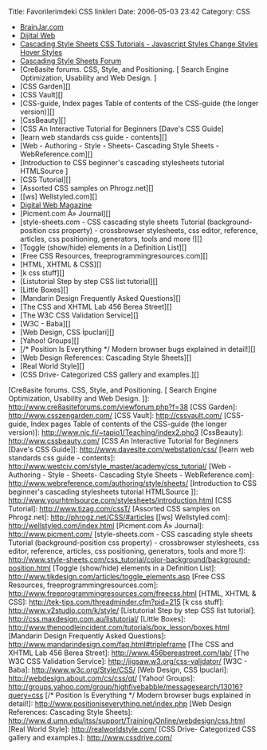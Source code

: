 Title: Favorilerimdeki CSS linkleri
Date: 2006-05-03 23:42
Category: CSS

-   [BrainJar.com][]
-   [Dijital Web][]
-   [Cascading Style Sheets CSS Tutorials - Javascript Styles Change     Styles Hover Styles][]
-   [Cascading Style Sheets Forum][]
-   [Cre8asite forums. CSS, Style, and Positioning. [ Search Engine     Optimization, Usability and Web Design. ]
-   [CSS Garden][]
-   [CSS Vault][]
-   [CSS-guide, Index pages Table of contents of the CSS-guide (the     longer version)][]
-   [CssBeauty][]
-   [CSS An Interactive Tutorial for Beginners [Dave's CSS Guide]
-   [learn web standards css guide - contents][]
-   [Web - Authoring - Style - Sheets- Cascading Style Sheets -     WebReference.com][]
-   [Introduction to CSS beginner's cascading stylesheets tutorial     HTMLSource ]
-   [CSS Tutorial][]
-   [Assorted CSS samples on Phrogz.net][]
-   [[ws] Wellstyled.com][]
-   [Digital Web Magazine][Dijital Web]
-   [Picment.com Â» Journal][]
-   [style-sheets.com - CSS cascading style sheets Tutorial
    (background-position css property) - crossbrowser stylesheets, css
    editor, reference, articles, css positioning, generators, tools and
    more !][]
-   [Toggle (show/hide) elements in a Definition List][]
-   [Free CSS Resources, freeprogrammingresources.com][]
-   [HTML, XHTML & CSS][]
-   [k css stuff][]
-   [Listutorial Step by step CSS list tutorial][]
-   [Little Boxes][]
-   [Mandarin Design Frequently Asked Questions][]
-   [The CSS and XHTML Lab 456 Berea Street][]
-   [The W3C CSS Validation Service][]
-   [W3C - Baba][]
-   [Web Design, CSS İpuclari][]
-   [Yahoo! Groups][]
-   [/* Position Is Everything */ Modern browser bugs explained in     detail!][]
-   [Web Design References: Cascading Style Sheets][]
-   [Real World Style][]
-   [CSS Drive- Categorized CSS gallery and examples.][]

</p>

  [BrainJar.com]: http://www.brainjar.com/
  [Dijital Web]: http://www.digital-web.com/
  [Cascading Style Sheets CSS Tutorials - Javascript Styles Change   Styles Hover Styles]: http://css.somepeople.net/dynamic
  [Cascading Style Sheets Forum]: http://www.csscreator.com/css-forum/index.php
  [Cre8asite forums. CSS, Style, and Positioning. [ Search Engine   Optimization, Usability and Web Design. ]]: http://www.cre8asiteforums.com/viewforum.php?f=38
  [CSS Garden]: http://www.csszengarden.com/
  [CSS Vault]: http://cssvault.com/
  [CSS-guide, Index pages Table of contents of the CSS-guide (the longer   version)]: http://www.nic.fi/~tapio1/Teaching/index2.php3
  [CssBeauty]: http://www.cssbeauty.com/
  [CSS An Interactive Tutorial for Beginners [Dave's CSS Guide]]: http://www.davesite.com/webstation/css/
  [learn web standards css guide - contents]: http://www.westciv.com/style_master/academy/css_tutorial/
  [Web - Authoring - Style - Sheets- Cascading Style Sheets -   WebReference.com]: http://www.webreference.com/authoring/style/sheets/
  [Introduction to CSS beginner's cascading stylesheets tutorial   HTMLSource ]]: http://www.yourhtmlsource.com/stylesheets/introduction.html
  [CSS Tutorial]: http://www.tizag.com/cssT/
  [Assorted CSS samples on Phrogz.net]: http://phrogz.net/CSS/#articles
  [[ws] Wellstyled.com]: http://wellstyled.com/index.html
  [Picment.com Â» Journal]: http://www.picment.com/
  [style-sheets.com - CSS cascading style sheets Tutorial
  (background-position css property) - crossbrowser stylesheets, css
  editor, reference, articles, css positioning, generators, tools and
  more !]: http://www.style-sheets.com/css_tutorial/color-background/background-position.html
  [Toggle (show/hide) elements in a Definition List]: http://www.tjkdesign.com/articles/toggle_elements.asp
  [Free CSS Resources, freeprogrammingresources.com]: http://www.freeprogrammingresources.com/freecss.html
  [HTML, XHTML & CSS]: http://tek-tips.com/threadminder.cfm?pid=215
  [k css stuff]: http://www.v2studio.com/k/style/
  [Listutorial Step by step CSS list tutorial]: http://css.maxdesign.com.au/listutorial/
  [Little Boxes]: http://www.thenoodleincident.com/tutorials/box_lesson/boxes.html
  [Mandarin Design Frequently Asked Questions]: http://www.mandarindesign.com/faq.html#tripleframe
  [The CSS and XHTML Lab 456 Berea Street]: http://www.456bereastreet.com/lab/
  [The W3C CSS Validation Service]: http://jigsaw.w3.org/css-validator/
  [W3C - Baba]: http://www.w3c.org/Style/CSS/
  [Web Design, CSS İpuclari]: http://webdesign.about.com/cs/css/qt/
  [Yahoo! Groups]: http://groups.yahoo.com/group/highfivebabble/messagesearch/13016?query=css
  [/* Position Is Everything */ Modern browser bugs explained in   detail!]: http://www.positioniseverything.net/index.php
  [Web Design References: Cascading Style Sheets]: http://www.d.umn.edu/itss/support/Training/Online/webdesign/css.html
  [Real World Style]: http://realworldstyle.com/
  [CSS Drive- Categorized CSS gallery and examples.]: http://www.cssdrive.com/

